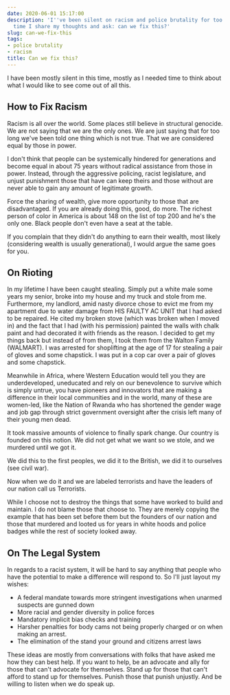 ```yaml
---
date: 2020-06-01 15:17:00
description: 'I''ve been silent on racism and police brutality for too long - it''s
  time I share my thoughts and ask: can we fix this?'
slug: can-we-fix-this
tags:
- police brutality
- racism
title: Can we fix this?
---
```


I have been mostly silent in this time, mostly as I needed time to think
about what I would like to see come out of all this.

## How to Fix Racism

Racism is all over the world. Some places still believe in structural genocide. We are not saying that we are the only ones. We are just saying that for too long we've been told one thing which is not true. That we are considered equal by those in power.

I don't think that people can be systemically hindered for generations and
become equal in about 75 years without radical assistance from those in power.
Instead, through the aggressive policing, racist legislature, and unjust
punishment those that have can keep theirs and those without are never
able to gain any amount of legitimate growth.

Force the sharing of wealth, give more opportunity to those that
are disadvantaged. If you are already doing this, good, do more. The richest
person of color in America is about 148 on the list of top 200 and he's the
only one. Black people don't even have a seat at the table.

If you complain that they didn't do anything to earn their wealth, most likely
(considering wealth is usually generational), I would argue the same goes for
you.

## On Rioting

In my lifetime I have been caught stealing. Simply put a white male some years my senior, broke into my house and my truck and stole from me.
Furthermore, my landlord, amid nasty divorce chose to evict me
from my apartment due to water damage from HIS FAULTY AC UNIT that I had asked
to be repaired. He cited my broken stove (which was broken when I moved in) and
the fact that I had (with his permission) painted the walls with chalk paint
and had decorated it with friends as the reason. I decided to get my things back but instead of from them, I took
them from the Walton Family (WALMART). I was arrested for shoplifting at the
age of 17 for stealing a pair of gloves and some chapstick. I was put in a cop
car over a pair of gloves and some chapstick.

Meanwhile in Africa, where Western Education would tell you they are underdeveloped,
uneducated and rely on our benevolence to survive which is simply untrue, you
have pioneers and innovators that are making a difference in their local
communities and in the world, many of these are women-led, like the Nation
of Rwanda who has shortened the gender wage and job gap through strict
government oversight after the crisis left many of their young men dead.

It took massive amounts of violence to finally spark change. Our country is
founded on this notion. We did not get what we want so we stole, and we
murdered until we got it.

We did this to the first peoples, we did it to the British, we did it to
ourselves (see civil war).

Now when we do it and we are labeled terrorists and have the leaders of our
nation call us Terrorists.

While I choose not to destroy the things that some have worked to build and
maintain. I do not blame those that choose to. They are merely copying
the example that has been set before them but the founders of our nation and those
that murdered and looted us for years in white hoods and police badges while
the rest of society looked away.

## On The Legal System

In regards to a racist system, it will be hard to say anything that people who
have the potential to make a difference will respond to. So I'll just layout
my wishes:

* A federal mandate towards more stringent investigations when unarmed suspects are gunned down
* More racial and gender diversity in police forces
* Mandatory implicit bias checks and training
* Harsher penalties for body cams not being properly charged or on when making
  an arrest.
* The elimination of the stand your ground and citizens arrest laws

These ideas are mostly from conversations with folks that have asked me how
they can best help. If you want to help, be an advocate and ally for those that
can't advocate for themselves. Stand up for those that can't afford to stand up
for themselves. Punish those that punish unjustly. And be willing to listen when we do speak up.
